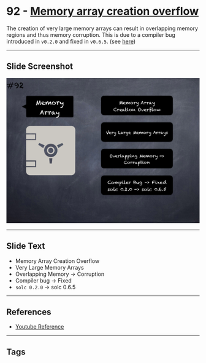 # 92 - [Memory array creation overflow](Memory%20array%20creation%20overflow.md)
The creation of very large memory arrays can result in overlapping memory regions and thus memory corruption. This is due to a compiler bug introduced in `v0.2.0` and fixed in `v0.6.5`. (see [here](https://solidity.ethereum.org/2020/04/06/memory-creation-overflow-bug/))
___
## Slide Screenshot
![092.png](../../images/4.%20Pitfalls%20and%20Best%20Practices%20101/092.png)
___
## Slide Text
- Memory Array Creation Overflow
- Very Large Memory Arrays
- Overlapping Memory -> Corruption 
- Compiler bug -> Fixed
- `solc 0.2.0` -> solc 0.6.5
___
## References
- [Youtube Reference](https://youtu.be/vyWLO5Dlg50?t=489)
___
## Tags